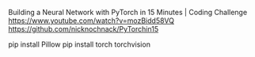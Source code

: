 Building a Neural Network with PyTorch in 15 Minutes | Coding Challenge
https://www.youtube.com/watch?v=mozBidd58VQ
https://github.com/nicknochnack/PyTorchin15


pip install Pillow
pip install torch torchvision

